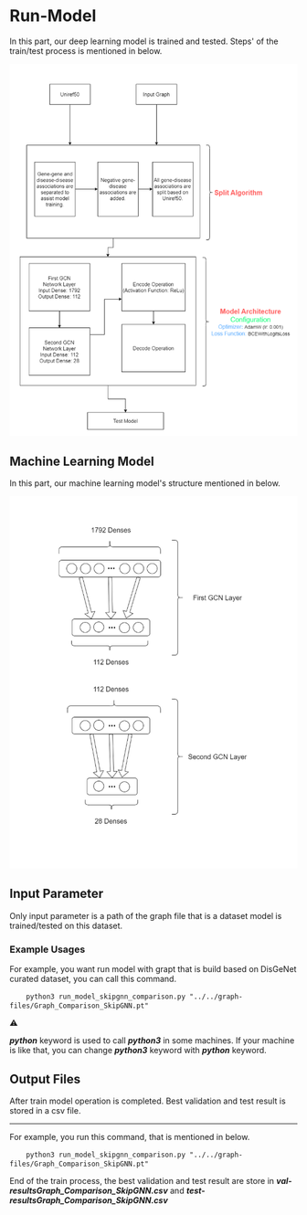 # Run-Model

In this part, our deep learning model is trained and tested. Steps' of the train/test process is mentioned in below.

<p align="center"> 
    <img src="run-model.png">
</p>

## Machine Learning Model
In this part, our machine learning model's structure mentioned in below.
<p align="center"> 
    <img src="NN-Structure.png">
</p>

## Input Parameter
Only input parameter is a path of the graph file that is a dataset model is trained/tested on this dataset.

### Example Usages
For example, you want run model with grapt that is build based on DisGeNet curated dataset, you can call this command.

```
    python3 run_model_skipgnn_comparison.py "../../graph-files/Graph_Comparison_SkipGNN.pt"
```

:warning:

***python*** keyword is used to call ***python3*** in some machines. If your machine is like that, you can change ***python3*** keyword with ***python*** keyword.

## Output Files

After train model operation is completed. Best validation and test result is stored in a csv file.

---

For example, you run this command, that is mentioned in below.
```
    python3 run_model_skipgnn_comparison.py "../../graph-files/Graph_Comparison_SkipGNN.pt"
```

End of the train process, the best validation and test result are store in ***val-resultsGraph_Comparison_SkipGNN.csv*** and ***test-resultsGraph_Comparison_SkipGNN.csv***

